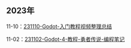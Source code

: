## 2023年

11-10：[231110-Godot-入门教程视频整理总结](../游戏制作/程序技术/231110-Godot-入门教程视频整理总结.md)

11-02：[231102-Godot-4-教程-勇者传说-编程笔记](../游戏制作/程序技术/231102-Godot-4-教程-勇者传说-编程笔记.md)
